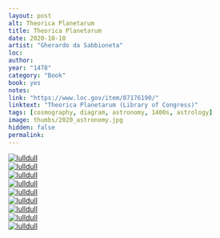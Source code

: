 ```yaml
---
layout: post
alt: Theorica Planetarum
title: Theorica Planetarum
date: 2020-10-10
artist: "Gherardo da Sabbioneta"
loc: 
author:
year: "1478"
category: "Book"
book: yes
notes: 
link: "https://www.loc.gov/item/87176190/" 
linktext: "Theorica Planetarum (Library of Congress)"
tags: [cosmography, diagram, astronomy, 1400s, astrology]
image: thumbs/2020_astronomy.jpg
hidden: false
permalink:
---
```





<div class="post_image">
	<a href="{{ site.baseurl }}/images/posts/2020_astronomy/001.jpg" target="_blank">
	<img src="{{ site.baseurl }}/images/posts/2020_astronomy/001.jpg" alt="lulldull"></a>
</div>

<div class="post_image">
	<a href="{{ site.baseurl }}/images/posts/2020_astronomy/002.jpg" target="_blank">
	<img src="{{ site.baseurl }}/images/posts/2020_astronomy/002.jpg" alt="lulldull"></a>
</div>

<div class="post_image">
	<a href="{{ site.baseurl }}/images/posts/2020_astronomy/003.jpg" target="_blank">
	<img src="{{ site.baseurl }}/images/posts/2020_astronomy/003.jpg" alt="lulldull"></a>
</div>

<div class="post_image">
	<a href="{{ site.baseurl }}/images/posts/2020_astronomy/004.jpg" target="_blank">
	<img src="{{ site.baseurl }}/images/posts/2020_astronomy/004.jpg" alt="lulldull"></a>
</div>


<div class="post_image">
	<a href="{{ site.baseurl }}/images/posts/2020_astronomy/005.jpg" target="_blank">
	<img src="{{ site.baseurl }}/images/posts/2020_astronomy/005.jpg" alt="lulldull"></a>
</div>

<div class="post_image">
	<a href="{{ site.baseurl }}/images/posts/2020_astronomy/006.jpg" target="_blank">
	<img src="{{ site.baseurl }}/images/posts/2020_astronomy/006.jpg" alt="lulldull"></a>
</div>

<div class="post_image">
	<a href="{{ site.baseurl }}/images/posts/2020_astronomy/007.jpg" target="_blank">
	<img src="{{ site.baseurl }}/images/posts/2020_astronomy/007.jpg" alt="lulldull"></a>
</div>

<div class="post_image">
	<a href="{{ site.baseurl }}/images/posts/2020_astronomy/008.jpg" target="_blank">
	<img src="{{ site.baseurl }}/images/posts/2020_astronomy/008.jpg" alt="lulldull"></a>
</div>

<div class="post_image">
	<a href="{{ site.baseurl }}/images/posts/2020_astronomy/009.jpg" target="_blank">
	<img src="{{ site.baseurl }}/images/posts/2020_astronomy/009.jpg" alt="lulldull"></a>
</div>



